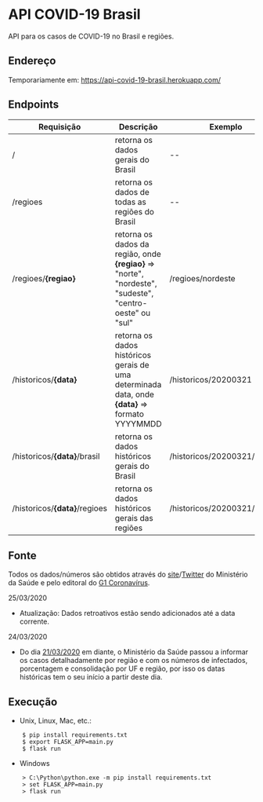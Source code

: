# API COVID-19 Brasil
API para os casos de COVID-19 no Brasil e regiões.

## Endereço
Temporariamente em: https://api-covid-19-brasil.herokuapp.com/

## Endpoints
| Requisição | Descrição | Exemplo |
|--|--|--|
| / | retorna os dados gerais do Brasil | -- |
| /regioes | retorna os dados de todas as regiões do Brasil | -- |
| /regioes/**{regiao}** | retorna os dados da região, onde **{regiao}** => "norte", "nordeste", "sudeste", "centro-oeste" ou "sul" | /regioes/nordeste
| /historicos/**{data}** | retorna os dados históricos gerais de uma determinada data, onde **{data}** => formato YYYYMMDD | /historicos/20200321 |
| /historicos/**{data}**/brasil | retorna os dados históricos gerais do Brasil | /historicos/20200321/brasil |
| /historicos/**{data}**/regioes | retorna os dados históricos gerais das regiões | /historicos/20200321/regioes |

## Fonte
Todos os dados/números são obtidos através do [site](https://saude.gov.br/)/[Twitter](https://twitter.com/minsaude) do Ministério da Saúde e pelo editoral do [G1 Coronavírus](https://g1.globo.com/bemestar/coronavirus).

25/03/2020
- Atualização: Dados retroativos estão sendo adicionados até a data corrente.

24/03/2020
- Do dia [21/03/2020](https://www.saude.gov.br/noticias/agencia-saude/46571-coronavirus-18-mortes-e-1-128-casos-confirmados) em diante, o Ministério da Saúde passou a informar os casos detalhadamente por região e com os números de infectados, porcentagem e consolidação por UF e região, por isso os datas históricas tem o seu início a partir deste dia.

## Execução
- Unix, Linux, Mac, etc.:
````
	$ pip install requirements.txt
	$ export FLASK_APP=main.py
	$ flask run
````
- Windows 
````
	> C:\Python\python.exe -m pip install requirements.txt
	> set FLASK_APP=main.py
	> flask run
````